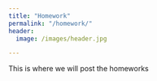 ```yaml
---
title: "Homework"
permalink: "/homework/"
header:
  image: /images/header.jpg

---
```


This is where we will post the homeworks
